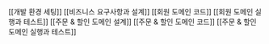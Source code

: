 [[개발 환경 세팅]]
[[비즈니스 요구사항과 설계]]
[[회원 도메인 코드]]
[[회원 도메인 실행과 테스트]]
[[주문 & 할인 도메인 설계]]
[[주문 & 할인 도메인 코드]]
[[주문 & 할인 도메인 실행과 테스트]]